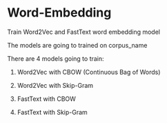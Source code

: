 <h1>Word-Embedding</h1>

Train Word2Vec and FastText word embedding model

The models are going to trained on corpus_name

There are 4 models going to  train:

1. Word2Vec with CBOW (Continuous Bag of Words)

2. Word2Vec with Skip-Gram

3. FastText with CBOW

4. FastText with Skip-Gram
